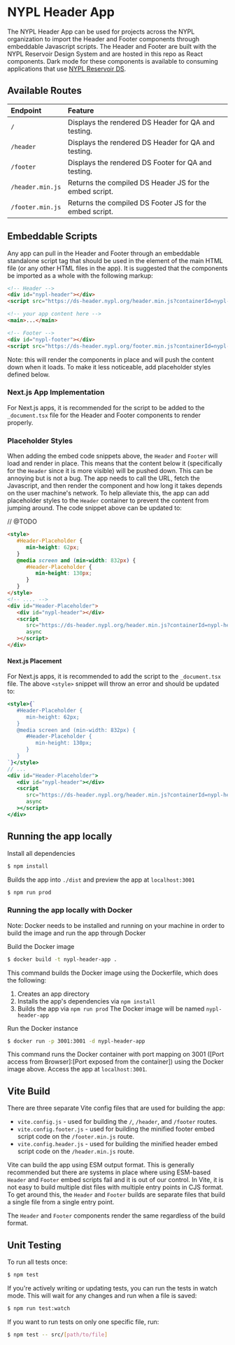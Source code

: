 # NYPL Header App

The NYPL Header App can be used for projects across the NYPL organization to import the Header and Footer components through embeddable Javascript scripts. The Header and Footer are built with the NYPL Reservoir Design System and are hosted in this repo as React components. Dark mode for these components is available to consuming applications that use [NYPL Reservoir DS](https://nypl.github.io/nypl-design-system/reservoir/v1/?path=/story/welcome--page).

## Available Routes

| Endpoint         | Feature                                                 |
| :--------------- | :------------------------------------------------------ |
| `/`              | Displays the rendered DS Header for QA and testing.     |
| `/header`        | Displays the rendered DS Header for QA and testing.     |
| `/footer`        | Displays the rendered DS Footer for QA and testing.     |
| `/header.min.js` | Returns the compiled DS Header JS for the embed script. |
| `/footer.min.js` | Returns the compiled DS Footer JS for the embed script. |

## Embeddable Scripts

Any app can pull in the Header and Footer through an embeddable standalone script tag that should be used in the <body> element of the main HTML file (or any other HTML files in the app). It is suggested that the components be imported as a whole with the following markup:

```HTML
<!-- Header -->
<div id="nypl-header"></div>
<script src="https://ds-header.nypl.org/header.min.js?containerId=nypl-header" async></script>

<!-- your app content here -->
<main>...</main>

<!-- Footer -->
<div id="nypl-footer"></div>
<script src="https://ds-header.nypl.org/footer.min.js?containerId=nypl-footer" async></script>
```

Note: this will render the components in place and will push the content down when it loads. To make it less noticeable, add placeholder styles defined below.

### Next.js App Implementation

For Next.js apps, it is recommended for the script to be added to the `_document.tsx` file for the Header and Footer components to render properly.

### Placeholder Styles

When adding the embed code snippets above, the `Header` and `Footer` will load and render in place. This means that the content below it (specifically for the `Header` since it is more visible) will be pushed down. This can be annoying but is not a bug. The app needs to call the URL, fetch the Javascript, and then render the component and how long it takes depends on the user machine's network. To help alleviate this, the app can add placeholder styles to the `Header` container to prevent the content from jumping around. The code snippet above can be updated to:

// @TODO

```HTML
<style>
   #Header-Placeholder {
      min-height: 62px;
   }
   @media screen and (min-width: 832px) {
      #Header-Placeholder {
         min-height: 130px;
      }
   }
</style>
<!-- .... -->
<div id="Header-Placeholder">
   <div id="nypl-header"></div>
   <script
      src="https://ds-header.nypl.org/header.min.js?containerId=nypl-header"
      async
   ></script>
</div>
```

#### Next.js Placement

For Next.js apps, it is recommended to add the script to the `_document.tsx` file. The above `<style>` snippet will throw an error and should be updated to:

```jsx
<style>{`
   #Header-Placeholder {
      min-height: 62px;
   }
   @media screen and (min-width: 832px) {
      #Header-Placeholder {
         min-height: 130px;
      }
   }
`}</style>
// ...
<div id="Header-Placeholder">
   <div id="nypl-header"></div>
   <script
      src="https://ds-header.nypl.org/header.min.js?containerId=nypl-header"
      async
   ></script>
</div>
```

## Running the app locally

Install all dependencies

```sh
$ npm install
```

Builds the app into `./dist` and preview the app at `localhost:3001`

```sh
$ npm run prod
```

### Running the app locally with Docker

Note: Docker needs to be installed and running on your machine in order to build the image and run the app through Docker

Build the Docker image

```sh
$ docker build -t nypl-header-app .
```

This command builds the Docker image using the Dockerfile, which does the following:

1. Creates an app directory
2. Installs the app's dependencies via `npm install`
3. Builds the app via `npm run prod`
   The Docker image will be named `nypl-header-app`

Run the Docker instance

```sh
$ docker run -p 3001:3001 -d nypl-header-app
```

This command runs the Docker container with port mapping on 3001 ([Port access from Browser]:[Port exposed from the container]) using the Docker image above. Access the app at `localhost:3001`.

## Vite Build

There are three separate Vite config files that are used for building the app:

- `vite.config.js` - used for building the `/`, `/header`, and `/footer` routes.
- `vite.config.footer.js` - used for building the minified footer embed script code on the `/footer.min.js` route.
- `vite.config.header.js` - used for building the minified header embed script code on the `/header.min.js` route.

Vite can build the app using ESM output format. This is generally recommended but there are systems in place where using ESM-based `Header` and `Footer` embed scripts fail and it is out of our control. In Vite, it is not easy to build multiple dist files with multiple entry points in CJS format. To get around this, the `Header` and `Footer` builds are separate files that build a single file from a single entry point.

The `Header` and `Footer` components render the same regardless of the build format.

## Unit Testing

To run all tests once:

```sh
$ npm test
```

If you're actively writing or updating tests, you can run the tests in watch mode. This will wait for any changes and run when a file is saved:

```sh
$ npm run test:watch
```

If you want to run tests on only one specific file, run:

```sh
$ npm test -- src/[path/to/file]
```
